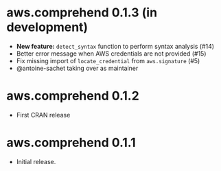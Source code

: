 # aws.comprehend 0.1.3 (in development)

* **New feature:** `detect_syntax` function to perform syntax analysis (#14)
* Better error message when AWS credentials are not provided (#15)
* Fix missing import of `locate_credential` from `aws.signature` (#5)
* @antoine-sachet taking over as maintainer

# aws.comprehend 0.1.2

* First CRAN release

# aws.comprehend 0.1.1

* Initial release.
